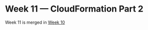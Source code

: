# Week 11 — CloudFormation Part 2

Week 11 is merged in [Week 10](https://github.com/timmy-cde/aws-bootcamp-cruddur-2023/blob/main/journal/week10.md)
